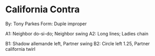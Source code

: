 # California Contra
By: Tony Parkes
Form: Duple improper

A1: Neighbor do-si-do; Neighbor swing
A2: Long lines; Ladies chain

B1: Shadow allemande left, Partner swing
B2: Circle left 1.25, Partner california twirl
